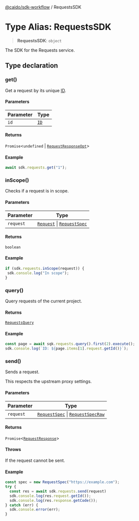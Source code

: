 [@caido/sdk-workflow](../index.md) / RequestsSDK

# Type Alias: RequestsSDK

> **RequestsSDK**: `object`

The SDK for the Requests service.

## Type declaration

### get()

Get a request by its unique [ID](ID.md).

#### Parameters

| Parameter | Type |
| ------ | ------ |
| `id` | [`ID`](ID.md) |

#### Returns

`Promise`\<`undefined` \| [`RequestResponseOpt`](RequestResponseOpt.md)\>

#### Example

```ts
await sdk.requests.get("1");
```

### inScope()

Checks if a request is in scope.

#### Parameters

| Parameter | Type |
| ------ | ------ |
| `request` | [`Request`](Request.md) \| [`RequestSpec`](../classes/RequestSpec.md) |

#### Returns

`boolean`

#### Example

```ts
if (sdk.requests.inScope(request)) {
 sdk.console.log("In scope");
}
```

### query()

Query requests of the current project.

#### Returns

[`RequestsQuery`](RequestsQuery.md)

#### Example

```ts
const page = await sqk.requests.query().first(2).execute();
sdk.console.log(`ID: ${page.items[1].request.getId()}`);
```

### send()

Sends a request.

This respects the upstream proxy settings.

#### Parameters

| Parameter | Type |
| ------ | ------ |
| `request` | [`RequestSpec`](../classes/RequestSpec.md) \| [`RequestSpecRaw`](../classes/RequestSpecRaw.md) |

#### Returns

`Promise`\<[`RequestResponse`](RequestResponse.md)\>

#### Throws

If the request cannot be sent.

#### Example

```ts
const spec = new RequestSpec("https://example.com");
try {
  const res = await sdk.requests.send(request)
  sdk.console.log(res.request.getId());
  sdk.console.log(res.response.getCode());
} catch (err) {
  sdk.console.error(err);
}
```
